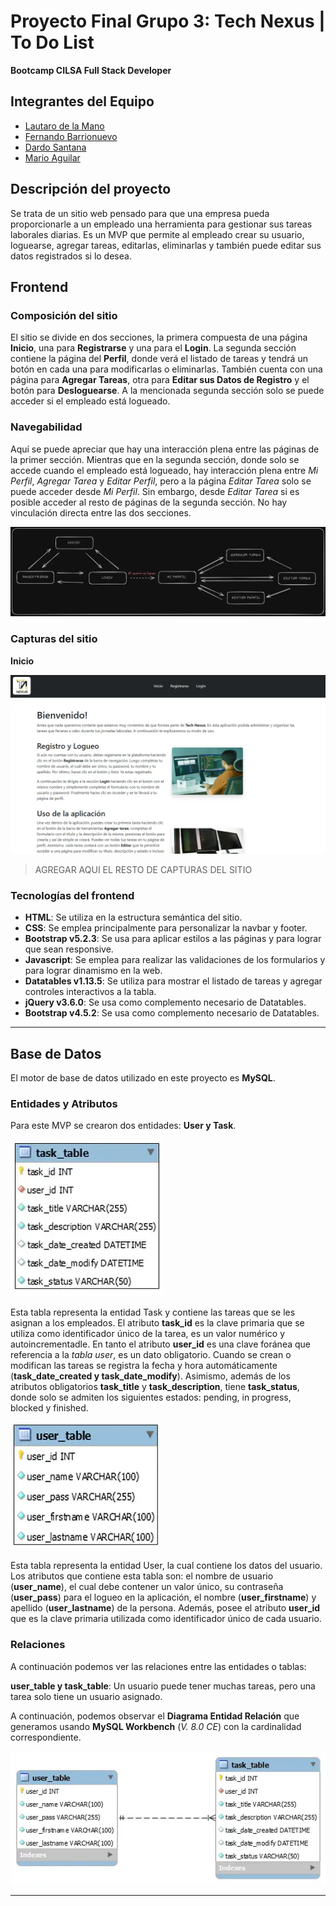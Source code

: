 # Proyecto Final Grupo 3: Tech Nexus | To Do List

**Bootcamp CILSA Full Stack Developer**

## Integrantes del Equipo

- [Lautaro de la Mano](https://github.com/Lautidelamano)
- [Fernando Barrionuevo](https://github.com/Rasta0705)
- [Dardo Santana](https://github.com/dardosantana)
- [Mario Aguilar](https://github.com/mario-r-aguilar)

## Descripción del proyecto

Se trata de un sitio web pensado para que una empresa pueda proporcionarle
a un empleado una herramienta para gestionar sus tareas laborales diarias.
Es un MVP que permite al empleado crear su usuario, loguearse, agregar tareas,
editarlas, eliminarlas y también puede editar sus datos registrados si lo desea.

## Frontend

### Composición del sitio

El sitio se divide en dos secciones, la primera compuesta de una página **Inicio**,
una para **Registrarse** y una para el **Login**.
La segunda sección contiene la página del **Perfil**, donde verá el listado de tareas
y tendrá un botón en cada una para modificarlas o eliminarlas. También cuenta con
una página para **Agregar Tareas**, otra para **Editar sus Datos de Registro**
y el botón para **Desloguearse**.
A la mencionada segunda sección solo se puede acceder si el empleado está logueado.

### Navegabilidad

Aquí se puede apreciar que hay una interacción plena entre las páginas de la
primer sección. Mientras que en la segunda sección, donde solo se accede cuando el
empleado está logueado, hay interacción plena entre _Mi Perfil_, _Agregar Tarea_ y
_Editar Perfil_, pero a la página _Editar Tarea_ solo se puede acceder desde _Mi Perfil_.
Sin embargo, desde _Editar Tarea_ si es posible acceder al resto de páginas de la
segunda sección. No hay vinculación directa entre las dos secciones.

![muestra la navegabilidad del sitio, tal cual como se describió en el párrafo anterior](./public/img/proyect-docs/navegabilidad.webp)

### Capturas del sitio

**Inicio**

![muestra una captura de la página de inicio](./public/img/proyect-docs/captura-inicio.webp)

> AGREGAR AQUI EL RESTO DE CAPTURAS DEL SITIO

### Tecnologías del frontend

- **HTML**: Se utiliza en la estructura semántica del sitio.
- **CSS**: Se emplea principalmente para personalizar la navbar y footer.
- **Bootstrap v5.2.3**: Se usa para aplicar estilos a las páginas y para lograr que sean responsive.
- **Javascript**: Se emplea para realizar las validaciones de los formularios y para lograr dinamismo en la web.
- **Datatables v1.13.5**: Se utiliza para mostrar el listado de tareas y agregar controles interactivos a la tabla.
- **jQuery v3.6.0**: Se usa como complemento necesario de Datatables.
- **Bootstrap v4.5.2**: Se usa como complemento necesario de Datatables.

---

## Base de Datos

El motor de base de datos utilizado en este proyecto es **MySQL**.

### Entidades y Atributos

Para este MVP se crearon dos entidades: **User y Task**.

![muestra una captura de la tabla o entidad llamada task y sus atributos](./public/img/proyect-docs/task-table.webp)

Esta tabla representa la entidad Task y contiene las tareas que se les asignan a los empleados.
El atributo **task_id** es la clave primaria que se utiliza como identificador único de la tarea,
es un valor numérico y autoincrementadle. En tanto el atributo **user_id** es una clave foránea que
referencia a la _tabla user_, es un dato obligatorio. Cuando se crean o
modifican las tareas se registra la fecha y hora automáticamente
(**task_date_created y task_date_modify**). Asimismo, además de los
atributos obligatorios **task_title** y **task_description**, tiene **task_status**, donde
solo se admiten los siguientes estados: pending, in progress, blocked y finished.

![muestra una captura de la tabla o entidad llamada user y sus atributos](./public/img/proyect-docs/user-task.webp)

Esta tabla representa la entidad User, la cual contiene los datos del usuario.
Los atributos que contiene esta tabla son: el nombre de usuario (**user_name**), el cual debe
contener un valor único, su contraseña (**user_pass**) para el logueo en la
aplicación, el nombre (**user_firstname**) y apellido (**user_lastname**) de la
persona. Además, posee el atributo **user_id** que es la clave primaria utilizada como identificador
único de cada usuario.

### Relaciones

A continuación podemos ver las relaciones entre las entidades o tablas:

**user_table y task_table**: Un usuario puede tener muchas tareas, pero una tarea solo tiene un usuario asignado.

A continuación, podemos observar el **Diagrama Entidad Relación** que generamos usando **MySQL Workbench** (_V. 8.0 CE_) con la cardinalidad correspondiente.

![muestra una captura del diagrama entidad relación con su cardinalidad](./public/img/proyect-docs/erd.webp)

---
